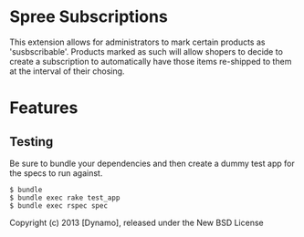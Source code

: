 Spree Subscriptions
==================

This extension allows for administrators to mark certain products as
'susbscribable'. Products marked as such will allow shopers to decide to
create a subscription to automatically have those items re-shipped to
them at the interval of their chosing. 

Features
=======



Testing
-------

Be sure to bundle your dependencies and then create a dummy test app for the specs to run against.

    $ bundle
    $ bundle exec rake test_app
    $ bundle exec rspec spec

Copyright (c) 2013 [Dynamo], released under the New BSD License
